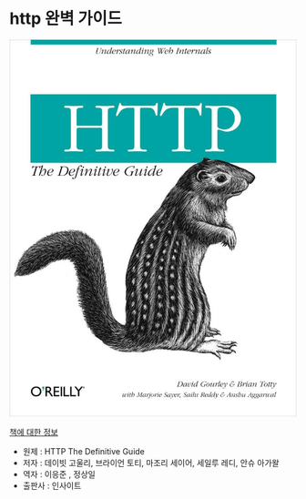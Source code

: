 http 완벽 가이드
================

![http-완벽-가이드](../img/http-definitive-guide.jpeg)

[책에 대한 정보](http://book.naver.com/bookdb/book_detail.nhn?bid=8509980)

-	원제 : HTTP The Definitive Guide
-	저자 : 데이빗 고울리, 브라이언 토티, 마조리 세이어, 세일루 레디, 안슈 아가왈
-	역자 : 이응준 , 정상일
-	출판사 : 인사이트
